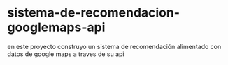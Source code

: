 # sistema-de-recomendacion-googlemaps-api
en este proyecto construyo un sistema de recomendación alimentado con datos de google maps a traves de su api
